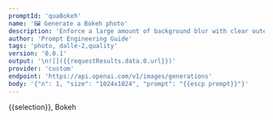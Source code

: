 ```yaml
---
promptId: 'quaBokeh'
name: '🖼️ Generate a Bokeh photo'
description: 'Enforce a large amount of background blur with clear outer bands, this can be used as a replacement for the “mm lens” prompts. Also could cause the subject to be closer to the camera.'
author: 'Prompt Engineering Guide'
tags: 'photo, dalle-2,quality'
version: '0.0.1'
output: '\n![]({{requestResults.data.0.url}})'
provider: 'custom'
endpoint: 'https://api.openai.com/v1/images/generations'
body: '{"n": 1, "size": "1024x1024", "prompt": "{{escp prompt}}"}'
---
```

{{selection}}, Bokeh